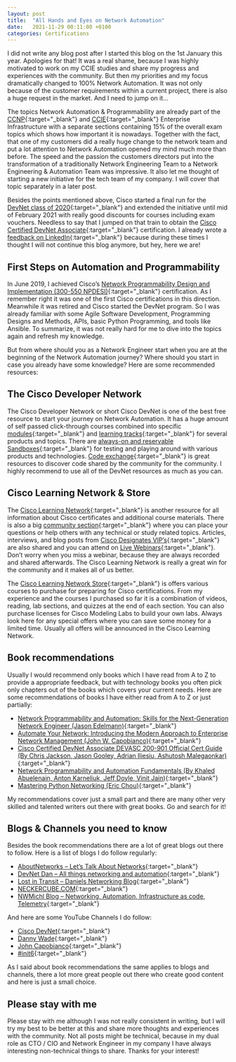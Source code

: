 ```yaml
---
layout: post
title:  "All Hands and Eyes on Network Automation"
date:   2021-11-29 00:11:00 +0100
categories: Certifications
---
```

I did not write any blog post after I started this blog on the 1st January this year. Apologies for that! It was a real shame, because I was highly motivated to work on my CCIE studies and share my progress and experiences with the community. But then my priorities and my focus dramatically changed to 100% Network Automation. It was not only because of the customer requirements within a current project, there is also a huge request in the market. And I need to jump on it…

The topics Network Automation & Programmability are already part of the [CCNP](https://learningnetwork.cisco.com/s/encor-exam-topics){:target="_blank"} and [CCIE](https://learningnetwork.cisco.com/s/ccie-enterprise){:target="_blank"} Enterprise Infrastructure with a separate sections containing 15% of the overall exam topics which shows how important it is nowadays. Together with the fact, that one of my customers did a really huge change to the network team and put a lot attention to Network Automation opened my mind much more than before. The speed and the passion the customers directors put into the transformation of a traditionally Network Engineering Team to a Network Engineering & Automation Team was impressive. It also let me thought of starting a new initiative for the tech team of my company. I will cover that topic separately in a later post.

Besides the points mentioned above, Cisco started a final run for the [DevNet class of 2020](https://developer.cisco.com/classof2020/){:target="_blank"} and extended the initiative until mid of February 2021 with really good discounts for courses including exam vouchers. Needless to say that I jumped on that train to obtain the [Cisco Certified DevNet Associate](https://developer.cisco.com/certification/devnet-associate/){:target="_blank"} certification. I already wrote a [feedback on LinkedIn](https://www.linkedin.com/pulse/preparing-cisco-devnet-associate-certification-daniel-kuhl/){:target="_blank"} because during these times I thought I will not continue this blog anymore, but hey, here we are!

## First Steps on Automation and Programmability

In June 2019, I achieved Cisco’s [Network Programmability Design and Implementation (300-550 NPDESI)](https://www.cisco.com/c/en/us/training-events/training-certifications/exams/current-list/npdesi.html){:target="_blank"} certification. As I remember right it was one of the first Cisco certifications in this direction. Meanwhile it was retired and Cisco started the DevNet program. So I was already familiar with some Agile Software Development, Programming Designs and Methods, APIs, basic Python Programming, and tools like Ansible. To summarize, it was not really hard for me to dive into the topics again and refresh my knowledge.

But from where should you as a Network Engineer start when you are at the beginning of the Network Automation journey? Where should you start in case you already have some knowledge? Here are some recommended resources:

## The Cisco Developer Network

The Cisco Developer Network or short Cisco DevNet is one of the best free resource to start your journey on Network Automation. It has a huge amount of self passed click-through courses combined into specific [modules](https://developer.cisco.com/learning/modules){:target="_blank"} and [learning tracks](https://developer.cisco.com/learning/tracks){:target="_blank"} for several products and topics. There are [always-on and reservable Sandboxes](https://developer.cisco.com/site/sandbox/){:target="_blank"} for testing and playing around with various products and technologies. [Code exchange](https://developer.cisco.com/codeexchange/){:target="_blank"} is great resources to discover code shared by the community for the community. I highly recommend to use all of the DevNet resources as much as you can.

## Cisco Learning Network & Store

The [Cisco Learning Network](https://learningnetwork.cisco.com/s/){:target="_blank"} is another resource for all information about Cisco certificates and additional course materials. There is also a big [community section](https://learningnetwork.cisco.com/s/communities){:target="_blank"} where you can place your questions or help others with any technical or study related topics. Articles, interviews, and blog posts from [Cisco Designates VIP’s](https://learningnetwork.cisco.com/s/meet-the-vips){:target="_blank"} are also shared and you can attend on [Live Webinars](https://learningnetwork.cisco.com/s/event-list){:target="_blank"}. Don’t worry when you miss a webinar, because they are always recorded and shared afterwards. The Cisco Learning Network is really a great win for the community and it makes all of us better.

The [Cisco Learning Network Store](https://learningnetworkstore.cisco.com/){:target="_blank"} is offers various courses to purchase for preparing for Cisco certifications. From my experience and the courses I purchased so far it is a combination of videos, reading, lab sections, and quizzes at the end of each section. You can also purchase licenses for Cisco Modeling Labs to build your own labs. Always look here for any special offers where you can save some money for a limited time. Usually all offers will be announced in the Cisco Learning Network.

## Book recommendations

Usually I would recommend only books which I have read from A to Z to provide a appropriate feedback, but with technology books you often pick only chapters out of the books which covers your current needs. Here are some recommendations of books I have either read from A to Z or just partially:

- [Network Programmability and Automation: Skills for the Next-Generation Network Engineer (Jason Edelmann)](https://www.amazon.de/Network-Programmability-Automation-Next-Generation-Engineer-ebook/dp/B079K6HWQX){:target="_blank"}
- [Automate Your Network: Introducing the Modern Approach to Enterprise Network Management (John W. Capobianco)](https://www.amazon.de/Automate-Your-Network-Introducing-Enterprise-ebook/dp/B07PKDNL78/ref=sr_1_1?__mk_de_DE=ÅMÅŽÕÑ&keywords=network+automation+capobianco&qid=1638022607&qsid=262-7581315-8174424&s=digital-text&sr=1-1&sres=B07PKDNL78&srpt=ABIS_BOOK){:target="_blank"}
- [Cisco Certified DevNet Associate DEVASC 200-901 Official Cert Guide (By Chris Jackson, Jason Gooley, Adrian Iliesiu, Ashutosh Malegaonkar)](https://www.ciscopress.com/store/cisco-certified-devnet-associate-devasc-200-901-official-9780136642961){:target="_blank"}
- [Network Programmability and Automation Fundamentals (By Khaled Abuelenain, Anton Karneliuk, Jeff Doyle, Vinit Jain)](https://www.ciscopress.com/store/network-programmability-and-automation-fundamentals-9781587145148){:target="_blank"}
- [Mastering Python Networking (Eric Chou)](https://www.packtpub.com/product/mastering-python-networking/9781784397005){:target="_blank"}

My recommendations cover just a small part and there are many other very skilled and talented writers out there with great books. Go and search for it!

## Blogs & Channels you need to know

Besides the book recommendations there are a lot of great blogs out there to follow. Here is a list of blogs I do follow regularly:

- [AboutNetworks – Let’s Talk About Networks](https://aboutnetworks.net/){:target="_blank"}
- [DevNet Dan – All things networking and automation](https://devnetdan.com/){:target="_blank"}
- [Lost in Transit – Daniels Networking Blog](https://lostintransit.se/){:target="_blank"}
- [NECKERCUBE.COM](https://neckercube.com/){:target="_blank"}
- [NWMichl Blog – Networking, Automation, Infrastructure as code, Telemetry](https://nwmichl.net/){:target="_blank"}

And here are some YouTube Channels I do follow:

- [Cisco DevNet](https://www.youtube.com/c/CiscoDevNetchannel){:target="_blank"}
- [Danny Wade](https://www.youtube.com/channel/UCfFyRZwscSORm5m7kAEOymA){:target="_blank"}
- [John Capobianco](https://www.youtube.com/channel/UCYE2gcN4wWewmriAP2QlT2A){:target="_blank"}
- [#init6](https://www.youtube.com/c/init6){:target="_blank"}

As I said about book recommendations the same applies to blogs and channels, there a lot more great people out there who create good content and here is just a small choice.

## Please stay with me

Please stay with me although I was not really consistent in writing, but I will try my best to be better at this and share more thoughts and experiences with the community. Not all posts might be technical, because in my dual role as CTO / CIO and Network Engineer in my company I have always interesting non-technical things to share. Thanks for your interest!
